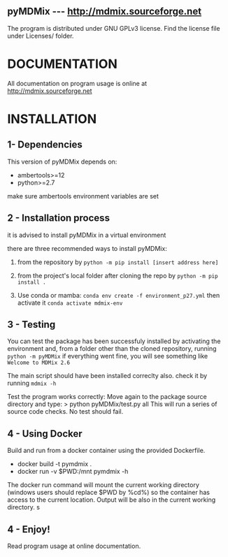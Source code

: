 ## pyMDMix --- http://mdmix.sourceforge.net

The program is distributed under GNU GPLv3 license. Find the license file
under Licenses/ folder.

DOCUMENTATION
=============
All documentation on program usage is online at
http://mdmix.sourceforge.net

INSTALLATION
============

1- Dependencies
---------------
This version of pyMDMix depends on:
  - ambertools>=12
  - python>=2.7

make sure ambertools environment variables are set

2 - Installation process
------------------------
it is advised to install pyMDMix in a virtual environment

there are three recommended ways to install pyMDMix:
1. from the repository by
`python -m pip install [insert address here]`

2. from the project's local folder after cloning the repo by
`python -m pip install .`

3. Use conda or mamba: `conda env create -f environment_p27.yml` then activate it `conda activate mdmix-env`

3 - Testing
-----------

You can test the package has been successfuly installed by activating
the environment and, from a folder other than the cloned repository, running
`python -m pyMDMix`
if everything went fine, you will see something like
`Welcome to MDMix 2.6`

The main script should have been installed correclty also. check it by running
`mdmix -h`

Test the program works correctly:
	Move again to the package source directory and type:
		> python pyMDMix/test.py all
	This will run a series of source code checks.
	No test should fail.

4 - Using Docker
----------------
Build and run from a docker container using the provided Dockerfile.

- docker build -t pymdmix .
- docker run -v $PWD:/mnt pymdmix -h

The docker run command will mount the current working directory (windows users should replace $PWD by %cd%) so the container has access to the current location. Output will be also in the current working directory. 
s

4 - Enjoy!
----------
Read program usage at online documentation.


